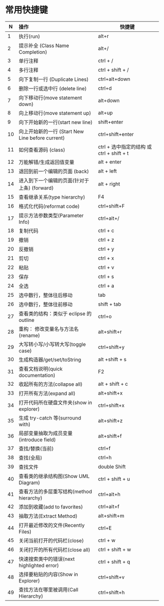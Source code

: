 # 常用快捷键

| N    | 操作                                             | 快捷键                                    |
| ---- | :----------------------------------------------- | ----------------------------------------- |
| 1    | 执行(run)                                        | alt+r                                     |
| 2    | 提示补全 (Class Name Completion)                 | alt+/                                     |
| 3    | 单行注释                                         | ctrl + /                                  |
| 4    | 多行注释                                         | ctrl + shift + /                          |
| 5    | 向下复制一行 (Duplicate Lines)                   | ctrl+alt+down                             |
| 6    | 删除一行或选中行 (delete line)                   | ctrl+d                                    |
| 7    | 向下移动行(move statement down)                  | alt+down                                  |
| 8    | 向上移动行(move statement up)                    | alt+up                                    |
| 9    | 向下开始新的一行(start new line)                 | shift+enter                               |
| 10   | 向上开始新的一行 (Start New Line before current) | ctrl+shift+enter                          |
| 11   | 如何查看源码 (class)                             | ctrl + 选中指定的结构 或 ctrl + shift + t |
| 12   | 万能解错/生成返回值变量                          | alt + enter                               |
| 13   | 退回到前一个编辑的页面 (back)                    | alt + left                                |
| 14   | 进入到下一个编辑的页面(针对于上条) (forward)     | alt + right                               |
| 15   | 查看继承关系(type hierarchy)                     | F4                                        |
| 16   | 格式化代码(reformat code)                        | ctrl+shift+F                              |
| 17   | 提示方法参数类型(Parameter Info)                 | ctrl+alt+/                                |
| 18   | 复制代码                                         | ctrl + c                                  |
| 19   | 撤销                                             | ctrl + z                                  |
| 20   | 反撤销                                           | ctrl + y                                  |
| 21   | 剪切                                             | ctrl + x                                  |
| 22   | 粘贴                                             | ctrl + v                                  |
| 23   | 保存                                             | ctrl + s                                  |
| 24   | 全选                                             | ctrl + a                                  |
| 25   | 选中数行，整体往后移动                           | tab                                       |
| 26   | 选中数行，整体往前移动                           | shift + tab                               |
| 27   | 查看类的结构：类似于 eclipse 的 outline          | ctrl+o                                    |
| 28   | 重构： 修改变量名与方法名(rename)                | alt+shift+r                               |
| 29   | 大写转小写/小写转大写(toggle case)               | ctrl+shift+y                              |
| 30   | 生成构造器/get/set/toString                      | alt +shift + s                            |
| 31   | 查看文档说明(quick documentation)                | F2                                        |
| 32   | 收起所有的方法(collapse all)                     | alt + shift + c                           |
| 33   | 打开所有方法(expand all)                         | alt+shift+x                               |
| 34   | 打开代码所在硬盘文件夹(show in explorer)         | ctrl+shift+x                              |
| 35   | 生成 try-catch 等(surround with)                 | alt+shift+z                               |
| 36   | 局部变量抽取为成员变量(introduce field)          | alt+shift+f                               |
| 37   | 查找/替换(当前)                                  | ctrl+f                                    |
| 38   | 查找(全局)                                       | ctrl+h                                    |
| 39   | 查找文件                                         | double Shift                              |
| 40   | 查看类的继承结构图(Show UML Diagram)             | ctrl + shift + u                          |
| 41   | 查看方法的多层重写结构(method hierarchy)         | ctrl+alt+h                                |
| 42   | 添加到收藏(add to favorites)                     | ctrl+alt+f                                |
| 43   | 抽取方法(Extract Method)                         | alt+shift+m                               |
| 44   | 打开最近修改的文件(Recently Files)               | ctrl+E                                    |
| 45   | 关闭当前打开的代码栏(close)                      | ctrl + w                                  |
| 46   | 关闭打开的所有代码栏(close all)                  | ctrl + shift + w                          |
| 47   | 快速搜索类中的错误(next highlighted error)       | ctrl + shift + q                          |
| 48   | 选择要粘贴的内容(Show in Explorer)               | ctrl+shift+v                              |
| 49   | 查找方法在哪里被调用(Call Hierarchy)             | ctrl+shift+h                              |